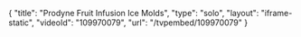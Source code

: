 {
    "title": "Prodyne Fruit Infusion Ice Molds",
    "type": "solo",
    "layout": "iframe-static",
    "videoId": "109970079",
    "url": "\/tvpembed\/109970079"
}